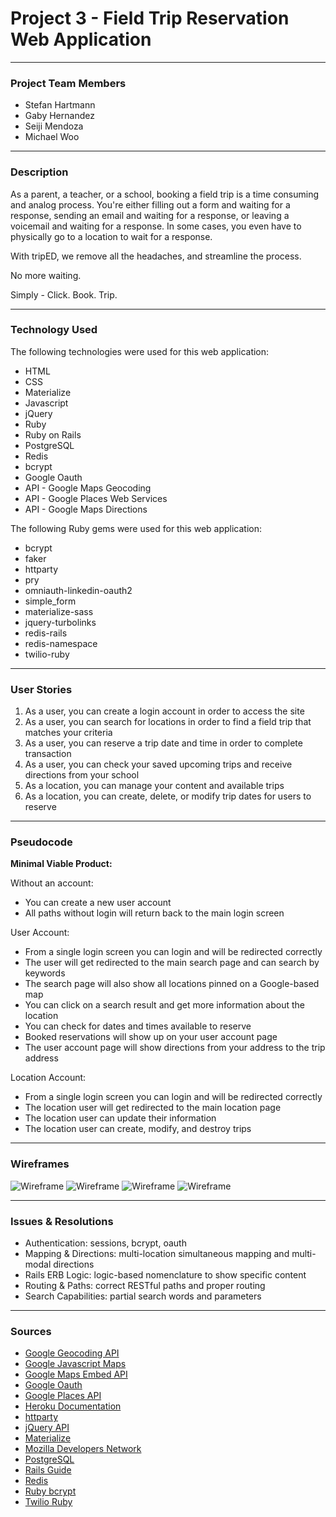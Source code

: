 # Project 3 - Field Trip Reservation Web Application

---

### Project Team Members

* Stefan Hartmann
* Gaby Hernandez
* Seiji Mendoza
* Michael Woo

___

### Description
As a parent, a teacher, or a school, booking a field trip is a time consuming and analog process. You're either filling out a form and waiting for a response, sending an email and waiting for a response, or leaving a voicemail and waiting for a response. In some cases, you even have to physically go to a location to wait for a response.

With tripED, we remove all the headaches, and streamline the process. 

No more waiting. 

Simply - Click. Book. Trip.

---

### Technology Used
The following technologies were used for this web application:

* HTML
* CSS
* Materialize
* Javascript
* jQuery
* Ruby
* Ruby on Rails
* PostgreSQL 
* Redis
* bcrypt
* Google Oauth
* API - Google Maps Geocoding 
* API - Google Places Web Services
* API - Google Maps Directions

The following Ruby gems were used for this web application:

* bcrypt
* faker
* httparty
* pry
* omniauth-linkedin-oauth2
* simple_form
* materialize-sass
* jquery-turbolinks
* redis-rails
* redis-namespace
* twilio-ruby

---

### User Stories
1. As a user, you can create a login account in order to access the site
2. As a user, you can search for locations in order to find a field trip that matches your criteria
3. As a user, you can reserve a trip date and time in order to complete transaction
4. As a user, you can check your saved upcoming trips and receive directions from your school
5. As a location, you can manage your content and available trips
6. As a location, you can create, delete, or modify trip dates for users to reserve

---

### Pseudocode
**Minimal Viable Product:**

Without an account:

* You can create a new user account
* All paths without login will return back to the main login screen

User Account:

* From a single login screen you can login and will be redirected correctly
* The user will get redirected to the main search page and can search by keywords
* The search page will also show all locations pinned on a Google-based map
* You can click on a search result and get more information about the location
* You can check for dates and times available to reserve
* Booked reservations will show up on your user account page
* The user account page will show directions from your address to the trip address

Location Account:

* From a single login screen you can login and will be redirected correctly
* The location user will get redirected to the main location page
* The location user can update their information
* The location user can create, modify, and destroy trips 

---

### Wireframes

![Wireframe](http://i.imgur.com/s0uPxVG.png)
![Wireframe](http://i.imgur.com/TGA3f4D.png)
![Wireframe](http://i.imgur.com/ih02LWS.png)
![Wireframe](http://i.imgur.com/flvlZ5B.png)

---

### Issues & Resolutions

* Authentication: sessions, bcrypt, oauth
* Mapping & Directions: multi-location simultaneous mapping and multi-modal directions
* Rails ERB Logic: logic-based nomenclature to show specific content
* Routing & Paths: correct RESTful paths and proper routing
* Search Capabilities: partial search words and parameters

---

### Sources

* [Google Geocoding API](https://developers.google.com/maps/documentation/javascript/geocoding)
* [Google Javascript Maps](https://developers.google.com/maps/documentation/javascript/)
* [Google Maps Embed API](https://developers.google.com/maps/documentation/embed/)
* [Google Oauth](https://developers.google.com/identity/protocols/OAuth2)
* [Google Places API](https://developers.google.com/places/)
* [Heroku Documentation](https://devcenter.heroku.com/)
* [httparty](https://github.com/jnunemaker/httparty)
* [jQuery API](http://api.jquery.com/)
* [Materialize](http://materializecss.com/)
* [Mozilla Developers Network](https://developer.mozilla.org/en-US/docs/Web/JavaScript)
* [PostgreSQL](https://www.postgresql.org/docs/)
* [Rails Guide](http://guides.rubyonrails.org/)
* [Redis](https://github.com/redis-store/redis-rails)
* [Ruby bcrypt](https://github.com/codahale/bcrypt-ruby)
* [Twilio Ruby](https://github.com/twilio/twilio-ruby)

